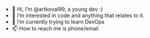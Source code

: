 - 👋 Hi, I’m @artkoval99, a young dev :)
- 👀 I’m interested in code and anything that relates to it.
- 🌱 I’m currently trying to learn DevOps
- 📫 How to reach me is phone/email

<!---
artkoval99/artkoval99 is a ✨ special ✨ repository because its `README.md` (this file) appears on your GitHub profile.
You can click the Preview link to take a look at your changes.
--->
